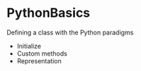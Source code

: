 # PythonBasics

Defining a class with the Python paradigms

- Initialize
- Custom methods
- Representation
